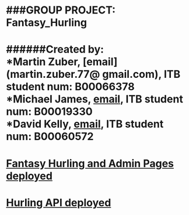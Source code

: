 ###GROUP PROJECT: Fantasy_Hurling  
================    
######Created by:  
*Martin Zuber, [email](martin.zuber.77@ gmail.com), ITB student num: B00066378  
*Michael James, [email](michaelcjames10@gmail.com), ITB student num: B00019330  
*David Kelly, [email](hellodavidkelly@gmail.com), ITB student num: B00060572  
================  
[Fantasy Hurling and Admin Pages deployed](http://fantasyhurling.azurewebsites.net)  
================  
[Hurling API deployed](http://hurlingapi.azurewebsites.net)  
================  
